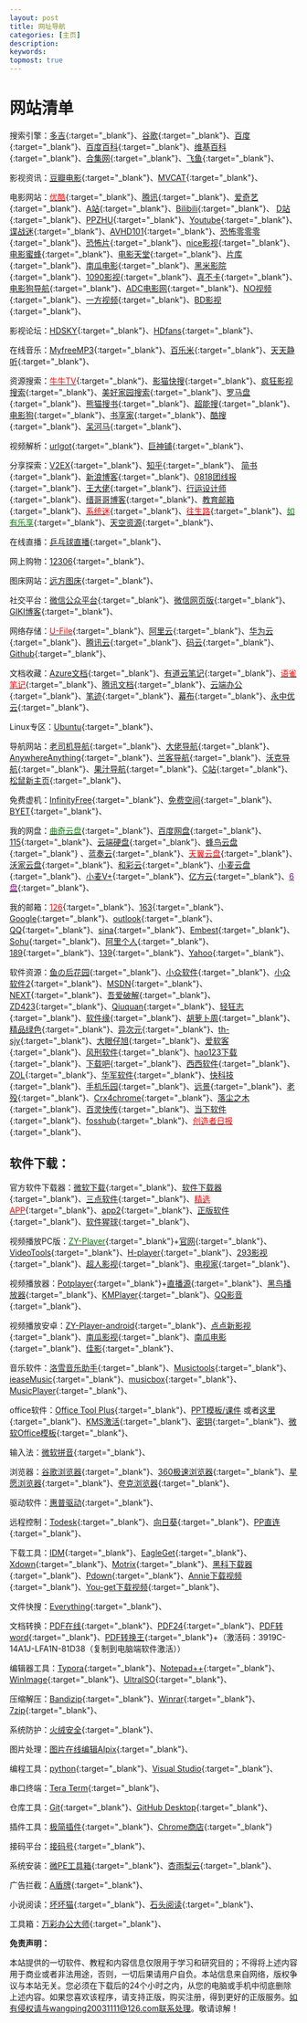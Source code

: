 ```yaml
---
layout: post
title: 网址导航
categories: [主页]
description: 
keywords: 
topmost: true
---
```




# 网站清单

搜索引擎：[多吉](https://www.dogedoge.com/){:target="_blank"}、[谷歌](https://www.google.com.hk/){:target="_blank"}、[百度](https://www.baidu.com/){:target="_blank"}、[百度百科](https://baike.baidu.com/){:target="_blank"}、[维基百科](https://zh.wikipedia.org/wiki/Wikipedia:首页){:target="_blank"}、[合集网](https://www.heji.ltd/){:target="_blank"}、[飞鱼](https://wo-cao.cn/){:target="_blank"}、

影视资讯：[豆瓣电影](https://movie.douban.com/){:target="_blank"}、[MVCAT](http://www.mvcat.com/){:target="_blank"}、

电影网站：[<span style='color:red'>优酷</span>](https://www.youku.com/){:target="_blank"}、[腾讯](https://v.qq.com/){:target="_blank"}、[爱奇艺](https://www.iqiyi.com/){:target="_blank"}、[A站](https://www.acfun.cn/){:target="_blank"}、[Bilibili](https://www.bilibili.com/){:target="_blank"}、 [D站](http://www.dilidili.vip/){:target="_blank"}、[PPZHU](http://www.ppzhu.vip/){:target="_blank"}、[Youtube](https://www.youtube.com/){:target="_blank"}、[谍战迷](http://www.diezhan.me/diezhan/){:target="_blank"}、[AVHD101](https://bitbucket.org/url101/home/src/master/){:target="_blank"}、[恐怖零零零](http://www.2kb000.com/){:target="_blank"}、[恐怖片](http://www.vipnoad.com/list/9){:target="_blank"}、[nice影视](https://www.nicemov.com/){:target="_blank"}、[电影蜜蜂](http://dyb.ee/){:target="_blank"}、[电影天堂](https://www.ttdytt.cc/){:target="_blank"}、[片库](https://www.pianku.tv/){:target="_blank"}、[南瓜电影](http://www.nangua5.com/){:target="_blank"}、[黑米影院](http://www.tv432.com/){:target="_blank"}、[1090影视](http://1090ys1.com/){:target="_blank"}、[真不卡](https://www.zhenbuka.com/){:target="_blank"}、[电影狗导航](http://www.dianyinggou.com/linkNav/){:target="_blank"}、[ADC电影网](https://www.adcmove.com/){:target="_blank"}、[NO视频](https://www.novipnoad.com/){:target="_blank"}、[一方视频](https://www.1fsp.com/){:target="_blank"}、[BD影视](https://www.bd-film.cc/?wafcloud=1){:target="_blank"}、

影视论坛：[HDSKY](https://www.hdsky.net/){:target="_blank"}、[HDfans](https://hdfans.org/index.php){:target="_blank"}、

在线音乐：[MyfreeMP3](http://tool.liumingye.cn/music/){:target="_blank"}、[百乐米](https://bailemi.com/){:target="_blank"}、[天天静听](http://47.112.23.238/){:target="_blank"}、

资源搜索：[<span style='color:red'>牛牛TV</span>](http://www.ziliao6.com/tv/){:target="_blank"}、[影猫快搜](http://www.mvcat.com/vsearch/?type=online&word=){:target="_blank"}、[疯狂影视搜索](http://ifkdy.com/){:target="_blank"}、[美好家园搜索](https://www.gn168.com/){:target="_blank"}、[罗马盘](https://www.luomapan.com/){:target="_blank"}、[熊猫搜书](https://ebook.huzerui.com/#/){:target="_blank"}、[超能搜](https://www.chaonengso.com/){:target="_blank"}、[电影狗](http://www.dianyinggou.com/){:target="_blank"}、[书享家](http://shuxiangjia.cn/){:target="_blank"}、[酷搜](https://www.kolsou.com/){:target="_blank"}、[呆河马](http://www.daihema.com/){:target="_blank"}、

视频解析：[urlgot](https://v.urlgot.cn/){:target="_blank"}、[巨神铺](http://www.jspoo.com/vip.html){:target="_blank"}、

分享探索：[V2EX](https://v2ex.com/){:target="_blank"}、[知乎](https://www.zhihu.com/){:target="_blank"}、  [简书](https://www.jianshu.com/sign_in){:target="_blank"}、[新浪博客](http://blog.sina.com.cn/wardenwang){:target="_blank"}、[0818团线报](http://www.0818tuan.com/){:target="_blank"}、[王大佬](https://wangdalao.com/){:target="_blank"}、[行运设计师](https://www.luckydesigner.space/){:target="_blank"}、[缙哥哥博客](https://www.dujin.org/){:target="_blank"}、[教育邮箱](https://www.liout.com/){:target="_blank"}、[<span style='color:red'>系统迷</span>](https://www.xitmi.com/){:target="_blank"}、[<span style='color:red'>往生路</span>](https://wsl.cool/){:target="_blank"}、[<span style='color:green'>如有乐享</span>](https://51.ruyo.net/){:target="_blank"}、[天空资源](https://www.skyzyw.com/){:target="_blank"}、

在线直播：[乒乓球直播](https://www.qiuw.com/tv/71215.html){:target="_blank"}、

网上购物：[12306](https://www.12306.cn/index/){:target="_blank"}、

图床网站：[远方图床](https://tc.ltyuanfang.cn/){:target="_blank"}、

社交平台：[微信公众平台](https://mp.weixin.qq.com/cgi-bin/loginpage){:target="_blank"}、[微信网页版](https://wx.qq.com/){:target="_blank"}、[GIKI博客](https://giki.app/){:target="_blank"}、

网络存储：[<span style='color:red'>U-File</span>](https://u-file.cn/){:target="_blank"}、[阿里云](https://cn.aliyun.com/){:target="_blank"}、[华为云](https://www.huaweicloud.com/){:target="_blank"}、[腾讯云](https://cloud.tencent.com/){:target="_blank"}、[码云](https://gitee.com/){:target="_blank"}、[Github](https://github.com/){:target="_blank"}、

文档收藏：[Azure文档](https://docs.microsoft.com/zh-cn/azure-sphere/){:target="_blank"}、[有道云笔记](http://note.youdao.com/){:target="_blank"}、[<span style='color:red'>语雀笔记</span>](https://www.yuque.com/){:target="_blank"}、[腾讯文档](https://docs.qq.com/desktop/){:target="_blank"}、[云端办公](https://uzer.me/){:target="_blank"}、[笔迹](https://penlogs.com/){:target="_blank"}、[幕布](https://mubu.com/){:target="_blank"}、[永中优云](http://www.yozocloud.cn/){:target="_blank"}、

Linux专区：[Ubuntu](https://forum.ubuntu.org.cn/){:target="_blank"}、

导航网站：[老司机导航](http://www.giffox.com/){:target="_blank"}、[大佬导航](https://dalao.ru/){:target="_blank"}、[AnywhereAnything](http://lackar.com/aa/){:target="_blank"}、[兰客导航](http://lackk.com/nav/){:target="_blank"}、[沃克导航](http://www.waysto.work/){:target="_blank"}、[果汁导航](http://guozhivip.com/nav/){:target="_blank"}、[C站](http://cilicili.cn/){:target="_blank"}、[松鼠新主页](http://newhome.songshu.pro/){:target="_blank"}、

免费虚机：[InfinityFree](https://app.infinityfree.net/){:target="_blank"}、[免费空间](https://freela.ml/){:target="_blank"}、[BYET](https://byet.host/){:target="_blank"}、

我的网盘：[<span style='color:green'>曲奇云盘</span>](https://quqi.com/){:target="_blank"}、[百度网盘](https://pan.baidu.com/){:target="_blank"}、[115](https://115.com/){:target="_blank"}、[云端硬盘](https://drive.google.com/drive/my-drive){:target="_blank"}、[蜂鸟云盘](https://www.fengniaopan.com/#/home?path=%2F){:target="_blank"} 、[蓝奏云](https://pc.woozooo.com/mydisk.php){:target="_blank"}、[<span style='color:red'>天翼云盘</span>](https://cloud.189.cn/main.action){:target="_blank"}、[沃家云盘](http://www.wocloud.com.cn/webclient/wocloud/backupenters.action?c=one){:target="_blank"}、[和彩云](https://caiyun.feixin.10086.cn/portal/index.jsp#myfile){:target="_blank"}、[小麦云盘](http://own-cloud.cn/Home){:target="_blank"}、[小麦V+](http://v.own-cloud.cn/Home?path=%2F){:target="_blank"}、[亿方云](https://v2.fangcloud.com/apps/files/desktop/files/dept/19175){:target="_blank"}、[<span style='color:purple'>6盘</span>](https://v3-beta.6pan.cn/files/all/){:target="_blank"}、

我的邮箱：[<span style='color:red'>126</span>](https://mail.126.com/){:target="_blank"}、[163](https://mail.163.com/){:target="_blank"}、[Google](https://mail.google.com/){:target="_blank"}、[outlook](https://outlook.live.com/owa/){:target="_blank"}、[QQ](https://mail.qq.com/){:target="_blank"}、[sina](https://m0.mail.sina.com.cn/classic/index.php#title=%25E9%2582%25AE%25E7%25AE%25B1%25E9%25A6%2596%25E9%25A1%25B5&action=mailinfo){:target="_blank"}、[Embest](https://mail.embest-tech.com/){:target="_blank"}、[Sohu](https://mail.sohu.com/fe/#/login){:target="_blank"}、[阿里个人](https://mail.aliyun.com/alimail/auth/login?reurl=%2Falimail%2F){:target="_blank"}、[189](https://webmail30.189.cn/w2/){:target="_blank"}、[139](https://mail.10086.cn/){:target="_blank"}、[Yahoo](https://login.yahoo.com/){:target="_blank"}、

软件资源：[鱼の后花园](https://www.fishlee.net/){:target="_blank"}、[小众软件](https://love.appinn.com/){:target="_blank"}、[小众软件2](https://www.appinn.com/){:target="_blank"}、[MSDN](https://msdn.itellyou.cn/){:target="_blank"}、[NEXT](https://next.itellyou.cn/){:target="_blank"}、[吾爱破解](https://www.52pojie.cn/){:target="_blank"}、[ZD423](https://www.zdfans.com/){:target="_blank"}、[Qiuquan](http://www.qiuquan.cc/){:target="_blank"}、[轻狂志](https://www.flighty.cn/){:target="_blank"}、[软件缘](https://www.appcgn.com/){:target="_blank"}、[胡萝卜周](http://www.carrotchou.blog/){:target="_blank"}、[精品绿色](https://www.portablesoft.org/){:target="_blank"}、[异次元](https://www.iplaysoft.com/){:target="_blank"}、[th-sjy](http://www.th-sjy.com/){:target="_blank"}、[大眼仔旭](http://www.dayanzai.me/){:target="_blank"}、[爱软客](http://www.bokeboke.net/){:target="_blank"}、[风刑软件](https://www.wsf1234.com/){:target="_blank"}、[hao123下载](http://soft.hao123.com/){:target="_blank"}、[下载吧](https://www.xiazaiba.com/){:target="_blank"}、[西西软件](https://www.cr173.com/){:target="_blank"}、[ZOL](http://xiazai.zol.com.cn/){:target="_blank"}、[华军软件](https://www.onlinedown.net/){:target="_blank"}、[快科技](http://www.mydrivers.com/){:target="_blank"}、[手机乐园](https://soft.shouji.com.cn/){:target="_blank"}、[远景](http://bbs.pcbeta.com/){:target="_blank"}、[老殁](https://www.mpyit.com/){:target="_blank"}、[Crx4chrome](https://www.crx4chrome.com/){:target="_blank"}、[落尘之木](https://www.luochenzhimu.com/){:target="_blank"}、[百灵快传](https://www.oschina.net){:target="_blank"}、[当下软件](http://www.downxia.com/){:target="_blank"}、[fosshub](https://www.fosshub.com/){:target="_blank"}、[<span style='color:red'>创造者日报</span>](https://creatorsdaily.com/){:target="_blank"}、

## 软件下载：

官方软件下载器：[微软下载](https://www.microsoft.com/zh-cn/download){:target="_blank"}、[软件下载器](http://www.a-1.vip/exe/){:target="_blank"}、[三点软件](http://soft.tinybad.cn/){:target="_blank"}、[<span style='color:red'>精选APP</span>](https://url.cn/7zxrGfnc){:target="_blank"}、[app2](http://www.lanzous.com/b00jg0l5c){:target="_blank"}、[正版软件](https://www.getitfree.cn/){:target="_blank"}、[软件猩球](http://xingqiu.lanzous.com/s/rjxq){:target="_blank"}、

视频播放PC版：[<span style='color:green'>ZY-Player</span>](https://github.com/Hunlongyu/ZY-Player/releases){:target="_blank"}+[官网](http://zyplayer.fun/){:target="_blank"}、[VideoTools](http://tool.yijingying.com/videotools){:target="_blank"}、[H-player](https://github.com/ZyqGitHub1/h-player-v2/releases){:target="_blank"}、[293影视](http://www.293so.com/){:target="_blank"}、[超人影视](https://gitee.com/yq5858588/electronVideo){:target="_blank"}、[电视家](http://www.idianshijia.com/){:target="_blank"}、

视频播放器：[Potplayer](https://potplayer.org/){:target="_blank"}+[直播源](https://github.com/iptv-org/iptv){:target="_blank"}、[黑鸟播放器](https://guihet.com/blackbird-player.html){:target="_blank"}、[KMPlayer](http://www.kmplayer.com/){:target="_blank"}、[QQ影音](https://player.qq.com/){:target="_blank"}、

视频播放安卓：[ZY-Player-android](https://github.com/vicedev/ZY-Player-Android){:target="_blank"}、[点点新影视](http://www.diandianyingshi.com/){:target="_blank"}、[南瓜影视](https://ngmov.me/){:target="_blank"}、[南瓜电影](http://www.vcinema.cn/){:target="_blank"}、[佳影](https://i.jojomo.xyz/){:target="_blank"}、

音乐软件：[洛雪音乐助手](https://github.com/lyswhut/lx-music-desktop/releases){:target="_blank"}、[Musictools](http://tool.yijingying.com/musictools/){:target="_blank"}、[ieaseMusic](https://github.com/trazyn/ieaseMusic){:target="_blank"}、[musicbox](https://github.com/darknessomi/musicbox){:target="_blank"}、[MusicPlayer](https://github.com/Mpmart08/MusicPlayer){:target="_blank"}、

office软件：[Office Tool Plus](https://download.coolhub.top/){:target="_blank"}、[PPT模板/课件](http://www.1ppt.com/) 或者[这里](http://www.ypppt.com/){:target="_blank"}、[KMS激活](https://kmspage.honeyshaddock.fun/){:target="_blank"}、[密钥](https://www.aihao.cc/17.html){:target="_blank"}、[微软Office模板](https://templates.office.com/){:target="_blank"}、

输入法：[微软拼音](https://www.microsoft.com/zh-cn/download/details.aspx?id=28969){:target="_blank"}、

浏览器：[谷歌浏览器](https://www.google.cn/chrome/){:target="_blank"}、[360极速浏览器](https://browser.360.cn/ee/){:target="_blank"}、[星愿浏览器](http://www.twinkstar.com/){:target="_blank"}、[夸克浏览器](https://www.myquark.cn/){:target="_blank"}、

驱动软件：[惠普驱动](https://support.hp.com/cn-zh/drivers){:target="_blank"}、

远程控制：[Todesk](https://www.todesk.com/){:target="_blank"}、[向日葵](https://sunlogin.oray.com/personal/){:target="_blank"}、[PP直连](https://www.ppzhilian.com/){:target="_blank"}、

下载工具：[IDM](http://www.internetdownloadmanager.com/){:target="_blank"}、[EagleGet](http://www.eagleget.com/){:target="_blank"}、[Xdown](https://xdown.org/){:target="_blank"}、[Motrix](https://motrix.app/){:target="_blank"}、[黑科下载器](http://heikeyun.com/){:target="_blank"}、[Pdown](https://pdown.baklib.com/){:target="_blank"}、[Annie下载视频](https://github.com/iawia002/annie){:target="_blank"}、[You-get下载视频](https://github.com/soimort/you-get){:target="_blank"}、

文件快搜：[Everything](https://www.voidtools.com/zh-cn/){:target="_blank"}、

文档转换：[PDF在线](https://www.ilovepdf.com/zh-cn){:target="_blank"}、[PDF24](https://tools.pdf24.org/zh/){:target="_blank"}、[PDF转word](https://www.alltoall.net/){:target="_blank"}、[PDF转换王](https://www.apowersoft.cn/pdf-converter){:target="_blank"}+（激活码：3919C-14A1J-LFA1N-81D38（复制到电脑端软件激活））

编辑器工具：[Typora](https://www.typora.io/){:target="_blank"}、[Notepad++](https://notepad-plus-plus.org/){:target="_blank"}、[WinImage](http://www.winimage.com/download.htm){:target="_blank"}、[UltraISO](https://cn.ultraiso.net/){:target="_blank"}、

压缩解压：[Bandizip](http://www.bandisoft.com/){:target="_blank"}、[Winrar](http://www.winrar.com.cn/){:target="_blank"}、[7zip](https://sparanoid.com/lab/7z/){:target="_blank"}、

系统防护：[火绒安全](https://www.huorong.cn/){:target="_blank"}、

图片处理：[图片在线编辑AIpix](https://aipix.net/editor/){:target="_blank"}、

编程工具：[python](https://www.python.org/){:target="_blank"}、[Visual Studio](https://visualstudio.microsoft.com/zh-hans/vs/community/){:target="_blank"}、

串口终端：[Tera Term](http://www.canadiancontent.net/tech/download/Tera_Term.html){:target="_blank"}、

仓库工具：[Git](https://git-scm.com){:target="_blank"}、[GitHub Desktop](https://desktop.github.com/){:target="_blank"}、

插件工具：[极简插件](https://chrome.zzzmh.cn/){:target="_blank"}、[Chrome商店](https://chrome.google.com/webstore/category/extensions?hl=zh-CN){:target="_blank"}

接码平台：[接码号](https://jiemahao.com/){:target="_blank"}、

系统安装：[微PE工具箱](http://www.wepe.com.cn/){:target="_blank"}、[杏雨梨云](https://www.xyboot.com/){:target="_blank"}、

广告拦截：[A盾牌](https://adunpai.com/download/){:target="_blank"}、

小说阅读：[坏坏猫](http://huaihuaimao.com/#/){:target="_blank"}、[石头阅读](https://www.stoneread.com/app){:target="_blank"}、

工具箱：[万彩办公大师](http://www.wofficebox.com/){:target="_blank"}、

**免责声明：**

本站提供的一切软件、教程和内容信息仅限用于学习和研究目的；不得将上述内容用于商业或者非法用途，否则，一切后果请用户自负。本站信息来自网络，版权争议与本站无关。您必须在下载后的24个小时之内，从您的电脑或手机中彻底删除上述内容。如果您喜欢该程序，请支持正版，购买注册，得到更好的正版服务。如有侵权请与wangping20031111@126.com联系处理。敬请谅解！

